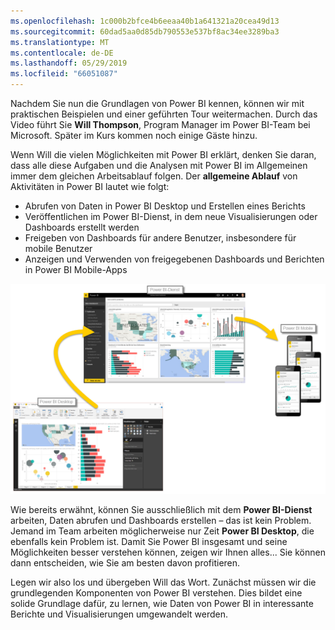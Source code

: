 ```yaml
---
ms.openlocfilehash: 1c000b2bfce4b6eeaa40b1a641321a20cea49d13
ms.sourcegitcommit: 60dad5aa0d85db790553e537bf8ac34ee3289ba3
ms.translationtype: MT
ms.contentlocale: de-DE
ms.lasthandoff: 05/29/2019
ms.locfileid: "66051087"
---
```

Nachdem Sie nun die Grundlagen von Power BI kennen, können wir mit praktischen Beispielen und einer geführten Tour weitermachen. Durch das Video führt Sie **Will Thompson**, Program Manager im Power BI-Team bei Microsoft. Später im Kurs kommen noch einige Gäste hinzu.

Wenn Will die vielen Möglichkeiten mit Power BI erklärt, denken Sie daran, dass alle diese Aufgaben und die Analysen mit Power BI im Allgemeinen immer dem gleichen Arbeitsablauf folgen. Der **allgemeine Ablauf** von Aktivitäten in Power BI lautet wie folgt:

* Abrufen von Daten in Power BI Desktop und Erstellen eines Berichts
* Veröffentlichen im Power BI-Dienst, in dem neue Visualisierungen oder Dashboards erstellt werden
* Freigeben von Dashboards für andere Benutzer, insbesondere für mobile Benutzer
* Anzeigen und Verwenden von freigegebenen Dashboards und Berichten in Power BI Mobile-Apps

![](media/0-1-intro-using-power-bi/c0a1_1.png)

Wie bereits erwähnt, können Sie ausschließlich mit dem **Power BI-Dienst** arbeiten, Daten abrufen und Dashboards erstellen – das ist kein Problem. Jemand im Team arbeiten möglicherweise nur Zeit **Power BI Desktop**, die ebenfalls kein Problem ist. Damit Sie Power BI insgesamt und seine Möglichkeiten besser verstehen können, zeigen wir Ihnen alles... Sie können dann entscheiden, wie Sie am besten davon profitieren.

Legen wir also los und übergeben Will das Wort. Zunächst müssen wir die grundlegenden Komponenten von Power BI verstehen. Dies bildet eine solide Grundlage dafür, zu lernen, wie Daten von Power BI in interessante Berichte und Visualisierungen umgewandelt werden.

